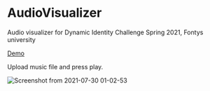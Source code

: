 # AudioVisualizer
Audio visualizer for Dynamic Identity Challenge Spring 2021, Fontys university

[Demo](https://dynamic-identity-audio.netlify.app/)

Upload music file and press play.

![Screenshot from 2021-07-30 01-02-53](https://user-images.githubusercontent.com/10740681/127571545-8e3f9ef3-714b-4199-9026-8dd42002c94a.png)
